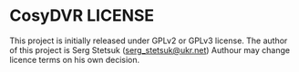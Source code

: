 CosyDVR LICENSE
=======

This project is initially released under GPLv2 or GPLv3 license.
The author of this project is Serg Stetsuk (serg_stetsuk@ukr.net)
Authour may change licence terms on his own decision.